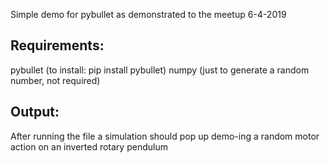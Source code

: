 Simple demo for pybullet as demonstrated to the meetup 6-4-2019

## Requirements: 
pybullet (to install: pip install pybullet) 
numpy (just to generate a random number, not required)

## Output: 
After running the file a simulation should pop up demo-ing a random motor action on an inverted rotary pendulum


